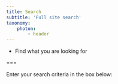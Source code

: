 ```yaml
---
title: Search
subtitle: 'Full site search'
taxonomy:
    photon:
        - header
---
```


- Find what you are looking for

===

Enter your search criteria in the box below:

